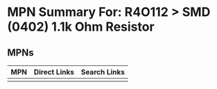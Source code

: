 



# MPN Summary For: R4O112 > SMD (0402) 1.1k Ohm Resistor

## MPNs
  

|MPN|Direct Links|Search Links|
| :--- | :--- | :--- |
||||
